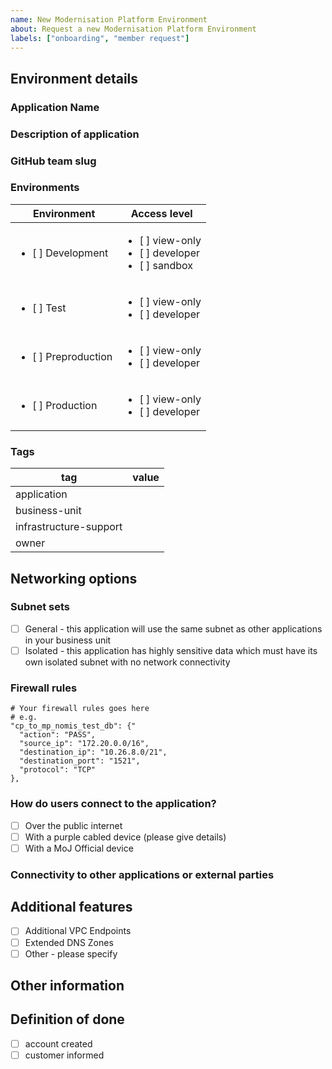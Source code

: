 ```yaml
---
name: New Modernisation Platform Environment
about: Request a new Modernisation Platform Environment
labels: ["onboarding", "member request"]
---
```


<!-- Please complete the following details and submit the new issue -->

## Environment details

### Application Name

<!--
The name must be in lowercase and a maximum of 30 characters
The name of your application, please follow MoJ guidance for naming things
https://ministryofjustice.github.io/technical-guidance/documentation/standards/naming-things.html#naming-things
-->

### Description of application

<!--
Brief description of the application and what it looks like.
What does the application do?
What technologies does it use?
-->

### GitHub team slug

<!-- 
The name of your GitHub team for environment access, this github team must be part of the ministryofjustice github organisation.
You can have multiple GitHub teams with different access levels if required.
-->

### Environments

<!-- 
Which environments would you like for your application 
(we recommend production and one non production environment if possible)
The access level determines what actions you can do in the AWS console, see here for more information:
https://user-guide.modernisation-platform.service.justice.gov.uk/user-guide/creating-environments.html#access
Choose one access level per environment.
-->

| Environment   | Access level |
| ---     | --- |
|<ul><li>[ ] Development</li></ul> | <ul><li>[ ] view-only</li><li>[ ] developer</li><li>[ ] sandbox</li></ul> |
|<ul><li>[ ] Test</li></ul>   | <ul><li>[ ] view-only</li><li>[ ] developer</li></ul> |
|<ul><li>[ ] Preproduction</li></ul>| <ul><li>[ ] view-only</li><li>[ ] developer</li></ul> |
|<ul><li>[ ] Production</li></ul> | <ul><li>[ ] view-only</li><li>[ ] developer</li></ul> |

### Tags

<!-- 
These will be used to tag your AWS resources, for further details on tagging please see here 
https://ministryofjustice.github.io/technical-guidance/documentation/standards/documenting-infrastructure-owners.html#tags-you-should-use

The is-production tag will be inferred from the environment and is not needed here
-->

tag | value
--- | ---
application |
business-unit |
infrastructure-support |
owner |


<!-- 
Valid business-unit values
HQ,HMPPS,OPG,LAA,HMCTS,CICA,Platforms,CJSE

The infrastructure-support tag should be an email address which will receive AWS Health Operations emails.
-->

## Networking options

### Subnet sets

<!--Please choose one of the below, most applications will use the general subnet set for their business unit. This means that they will benefit from out of the box connectivity to other applications, most applications will use the general subnet.  If an application has highly sensitive data it may need to go into a subnet with limited connectivity. -->

- [ ] General - this application will use the same subnet as other applications in your business unit
- [ ] Isolated - this application has highly sensitive data which must have its own isolated subnet with no network connectivity

### Firewall rules

<!-- Modernisation Platform uses firewall for traffic coming in privately from the wider MoJ network (for applications that are not publicly accessible). Connectivity from outside the subnet/VPC your application is in will be blocked by default by the firewall. Please specify any firewall rules your application may require to allow access from other applications, tools or external parties. Firewall rules should be provided in a form of CIDR ranges, protocols and ports (see example below). If you specify an insecure port/service/protocol, you need to provide a business justification and make the service owner aware of its vulnerabilities. We will consider such requests, but there might be time when we will not be able to implement it. -->
    # Your firewall rules goes here
    # e.g.
    "cp_to_mp_nomis_test_db": {"
      "action": "PASS",
      "source_ip": "172.20.0.0/16",
      "destination_ip": "10.26.8.0/21",
      "destination_port": "1521",
      "protocol": "TCP"
    },

### How do users connect to the application?

- [ ] Over the public internet
- [ ] With a purple cabled device (please give details)
- [ ] With a MoJ Official device

### Connectivity to other applications or external parties

<!-- Please detail here and connectivity that your application needs, eg to other applications or external parties -->

## Additional features

<!-- 
Please check any additional features required. For more information see here
https://user-guide.modernisation-platform.service.justice.gov.uk/user-guide/creating-networking.html#certificate-services
If you are not sure you can leave these blank and they can be added at a later date
-->

- [ ] Additional VPC Endpoints
- [ ] Extended DNS Zones
- [ ] Other - please specify

## Other information

<!-- Any other information you feel is relevant, please remember this is a public repository -->

## Definition of done

<!-- Checklist for definition of done and acceptance criteria, for example: -->

- [ ] account created
- [ ] customer informed